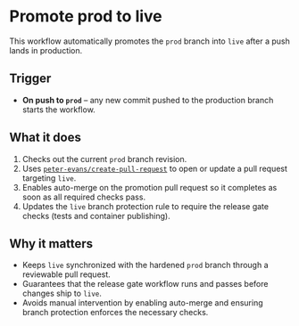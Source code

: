 # Promote prod to live

This workflow automatically promotes the `prod` branch into `live` after a push lands in production.

## Trigger

- **On push to `prod`** – any new commit pushed to the production branch starts the workflow.

## What it does

1. Checks out the current `prod` branch revision.
2. Uses [`peter-evans/create-pull-request`](https://github.com/peter-evans/create-pull-request) to open or update a pull request targeting `live`.
3. Enables auto-merge on the promotion pull request so it completes as soon as all required checks pass.
4. Updates the `live` branch protection rule to require the release gate checks (tests and container publishing).

## Why it matters

- Keeps `live` synchronized with the hardened `prod` branch through a reviewable pull request.
- Guarantees that the release gate workflow runs and passes before changes ship to `live`.
- Avoids manual intervention by enabling auto-merge and ensuring branch protection enforces the necessary checks.
